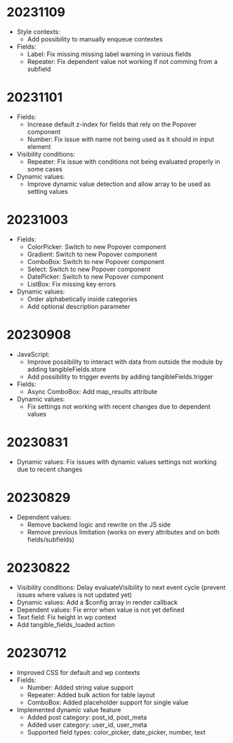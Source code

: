 # 20231109

- Style contexts:
    - Add possibility to manually enqueue contextes
- Fields:
    - Label: Fix missing missing label warning in various fields
    - Repeater: Fix dependent value not working if not comming from a subfield

# 20231101

- Fields:
    - Increase default z-index for fields that rely on the Popover component
    - Number: Fix issue with name not being used as it should in input element
- Visibility conditions:
    - Repeater: Fix issue with conditions not being evaluated properly in some cases
- Dynamic values:
    - Improve dynamic value detection and allow array to be used as setting values

# 20231003

- Fields:
    - ColorPicker: Switch to new Popover component
    - Gradient: Switch to new Popover component
    - ComboBox: Switch to new Popover component
    - Select: Switch to new Popover component
    - DatePicker: Switch to new Popover component
    - ListBox: Fix missing key errors
- Dynamic values:
    - Order alphabetically inside categories
    - Add optional description parameter

# 20230908

- JavaScript:
    - Improve possibility to interact with data from outside the module by adding tangibleFields.store
    - Add possibility to trigger events by adding tangibleFields.trigger
- Fields:
    - Async ComboBox: Add map_results attribute
- Dynamic values:
    - Fix settings not working with recent changes due to dependent values

# 20230831

- Dynamic values: Fix issues with dynamic values settings not working due to recent changes

# 20230829

- Dependent values: 
    - Remove backend logic and rewrite on the JS side
    - Remove previous limitation (works on every attributes and on both fields/subfields)

# 20230822

- Visibility conditions: Delay evaluateVisibility to next event cycle (prevent issues where values is not updated yet)
- Dynamic values: Add a $config array in render callback
- Dependent values: Fix error when value is not yet defined
- Text field: Fix height in wp context
- Add tangible_fields_loaded action

# 20230712

- Improved CSS for default and wp contexts
- Fields:
    - Number: Added string value support
    - Repeater: Added bulk action for table layout
    - ComboBox: Added placeholder support for single value
- Implemented dynamic value feature
    - Added post category: post_id, post_meta
    - Added user category: user_id, user_meta
    - Supported field types: color_picker, date_picker, number, text
